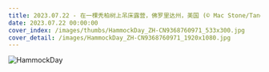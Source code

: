 ```yaml
---
title: 2023.07.22 - 在一棵秃柏树上吊床露营，佛罗里达州，美国 (© Mac Stone/Tandem Stills + Motion)
date: 2023.07.22 00:00:00
cover_index: /images/thumbs/HammockDay_ZH-CN9368760971_533x300.jpg
cover_detail: /images/HammockDay_ZH-CN9368760971_1920x1080.jpg
---
```


![HammockDay](/images/HammockDay_ZH-CN9368760971_1920x1080.jpg)

